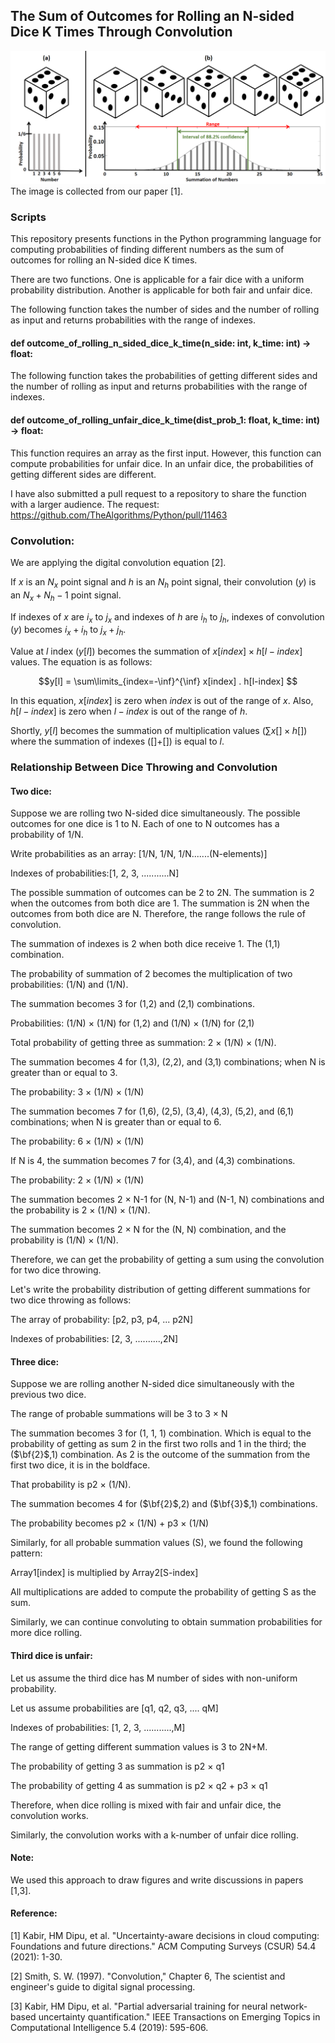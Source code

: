 ## The Sum of Outcomes for Rolling an N-sided Dice K Times Through Convolution

<img src="https://github.com/dipuk0506/dice/blob/main/Dice_interval5.png" width="700">
The image is collected from our paper [1].

### Scripts

This repository presents functions in the Python programming language for computing probabilities of finding different numbers as the sum of outcomes for rolling an N-sided dice K times.

There are two functions. One is applicable for a fair dice with a uniform probability distribution. Another is applicable for both fair and unfair dice.

The following function takes the number of sides and the number of rolling as input and returns probabilities with the range of indexes.
#### def outcome_of_rolling_n_sided_dice_k_time(n_side: int, k_time: int) -> float:

The following function takes the probabilities of getting different sides and the number of rolling as input and returns probabilities with the range of indexes.
#### def outcome_of_rolling_unfair_dice_k_time(dist_prob_1: float, k_time: int) -> float:
This function requires an array as the first input. However, this function can compute probabilities for unfair dice. In an unfair dice, the probabilities of getting different sides are different.

I have also submitted a pull request to a repository to share the function with a larger audience.
The request: https://github.com/TheAlgorithms/Python/pull/11463


### Convolution:
We are applying the digital convolution equation [2].

If $x$ is an $N_x$ point signal and $h$ is an $N_h$ point signal, their convolution ($y$) is an $N_x+N_h-1$ point signal. 

If indexes of $x$ are $i_x$ to $j_x$ and indexes of $h$ are $i_h$ to $j_h$, indexes of convolution ($y$) becomes $i_x+i_h$ to $j_x+j_h$.

Value at $l$ index ($y[l]$) becomes the summation of $x[index] \times h[l-index]$ values. The equation is as follows:

$$y[l] = \sum\limits_{index=-\inf}^{\inf} x[index] . h[l-index] $$

In this equation, $x[index]$ is zero when $index$ is out of the range of $x$. Also, $h[l-index]$ is zero when $l-index$ is out of the range of $h$.

Shortly, $y[l]$ becomes the summation of multiplication values ($\sum x[] \times h[]$) where the summation of indexes ([]+[]) is equal to $l$.


### Relationship Between Dice Throwing and Convolution

#### Two dice:
Suppose we are rolling two N-sided dice simultaneously. The possible outcomes for one dice is 1 to N. Each of one to N outcomes has a probability of 1/N.

Write probabilities as an array: [1/N, 1/N, 1/N.......(N-elements)]

Indexes of probabilities:[1, 2, 3, ...........N]

The possible summation of outcomes can be 2 to 2N. The summation is 2 when the outcomes from both dice are 1. The summation is 2N when the outcomes from both dice are N. Therefore, the range follows the rule of convolution.


The summation of indexes is 2 when both dice receive 1. The (1,1) combination.

The probability of summation of 2 becomes the multiplication of two probabilities: (1/N) and (1/N). 

The summation becomes 3 for (1,2) and (2,1) combinations.

Probabilities: (1/N) $\times$ (1/N) for (1,2) and (1/N) $\times$ (1/N) for (2,1)

Total probability of getting three as summation: 2 $\times$ (1/N) $\times$ (1/N).

The summation becomes 4 for (1,3), (2,2), and (3,1) combinations; when N is greater than or equal to 3.

The probability: 3 $\times$ (1/N) $\times$ (1/N)

The summation becomes 7 for (1,6), (2,5), (3,4), (4,3), (5,2), and (6,1) combinations; when N is greater than or equal to 6.

The probability: 6 $\times$ (1/N) $\times$ (1/N)

If N is 4, the summation becomes 7 for (3,4), and (4,3) combinations.

The probability: 2 $\times$ (1/N) $\times$ (1/N)

The summation becomes 2 $\times$ N-1 for (N, N-1) and (N-1, N) combinations and the probability is 2 $\times$ (1/N) $\times$ (1/N).

The summation becomes 2 $\times$ N for the (N, N) combination, and the probability is (1/N) $\times$ (1/N).

Therefore, we can get the probability of getting a sum using the convolution for two dice throwing.


Let's write the probability distribution of getting different summations for two dice throwing as follows:

The array of probability: [p2, p3, p4, ... p2N]

Indexes of probabilities: [2, 3, ..........,2N]

#### Three dice:
Suppose we are rolling another N-sided dice simultaneously with the previous two dice.

The range of probable summations will be 3 to 3 $\times$ N

The summation becomes 3 for (1, 1, 1) combination. Which is equal to the probability of getting as sum 2 in the first two rolls and 1 in the third; the ($\bf{2}$,1) combination. As 2 is the outcome of the summation from the first two dice, it is in the boldface.

That probability is p2 $\times$ (1/N).

The summation becomes 4 for ($\bf{2}$,2) and ($\bf{3}$,1) combinations.

The probability becomes p2 $\times$ (1/N) + p3 $\times$ (1/N)

Similarly, for all probable summation values (S), we found the following pattern:

Array1[index] is multiplied by Array2[S-index]

All multiplications are added to compute the probability of getting S as the sum.

Similarly, we can continue convoluting to obtain summation probabilities for more dice rolling.

#### Third dice is unfair:
Let us assume the third dice has M number of sides with non-uniform probability.

Let us assume probabilities are [q1, q2, q3, .... qM]

Indexes of probabilities: [1, 2, 3, ...........,M]

The range of getting different summation values is 3 to 2N+M.

The probability of getting 3 as summation is p2 $\times$ q1

The probability of getting 4 as summation is p2 $\times$ q2 + p3 $\times$ q1

Therefore, when dice rolling is mixed with fair and unfair dice, the convolution works.

Similarly, the convolution works with a k-number of unfair dice rolling.

#### Note:
We used this approach to draw figures and write discussions in papers [1,3].


#### Reference:
[1] Kabir, HM Dipu, et al. "Uncertainty-aware decisions in cloud computing: Foundations and future directions." ACM Computing Surveys (CSUR) 54.4 (2021): 1-30.

[2] Smith, S. W. (1997). "Convolution," Chapter 6, The scientist and engineer's guide to digital signal processing.

[3] Kabir, HM Dipu, et al. "Partial adversarial training for neural network-based uncertainty quantification." IEEE Transactions on Emerging Topics in Computational Intelligence 5.4 (2019): 595-606.
